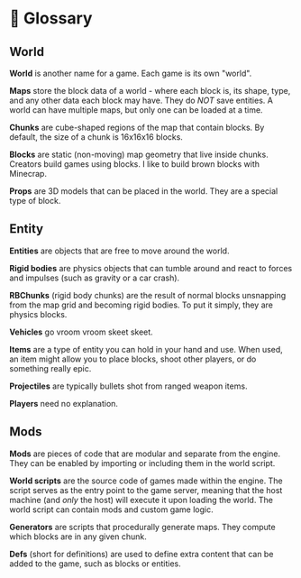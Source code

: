 # 📘 Glossary

## World

**World** is another name for a game. Each game is its own "world".

**Maps** store the block data of a world - where each block is, its shape, type, and any other data each block may have. They do _NOT_ save entities. A world can have multiple maps, but only one can be loaded at a time.

**Chunks** are cube-shaped regions of the map that contain blocks. By default, the size of a chunk is 16x16x16 blocks.

**Blocks** are static (non-moving) map geometry that live inside chunks. Creators build games using blocks. I like to build brown blocks with Minecrap.

**Props** are 3D models that can be placed in the world. They are a special type of block.

## Entity

**Entities** are objects that are free to move around the world.

**Rigid bodies** are physics objects that can tumble around and react to forces and impulses (such as gravity or a car crash).

**RBChunks** (rigid body chunks) are the result of normal blocks unsnapping from the map grid and becoming rigid bodies. To put it simply, they are physics blocks.

**Vehicles** go vroom vroom skeet skeet.

**Items** are a type of entity you can hold in your hand and use. When used, an item might allow you to place blocks, shoot other players, or do something really epic.

**Projectiles** are typically bullets shot from ranged weapon items.

**Players** need no explanation.

## Mods

**Mods** are pieces of code that are modular and separate from the engine. They can be enabled by importing or including them in the world script.

**World scripts** are the source code of games made within the engine. The script serves as the entry point to the game server, meaning that the host machine (and _only_ the host) will execute it upon loading the world. The world script can contain mods and custom game logic.

**Generators** are scripts that procedurally generate maps. They compute which blocks are in any given chunk.&#x20;

**Defs** (short for definitions) are used to define extra content that can be added to the game, such as blocks or entities.



#### &#x20; 

